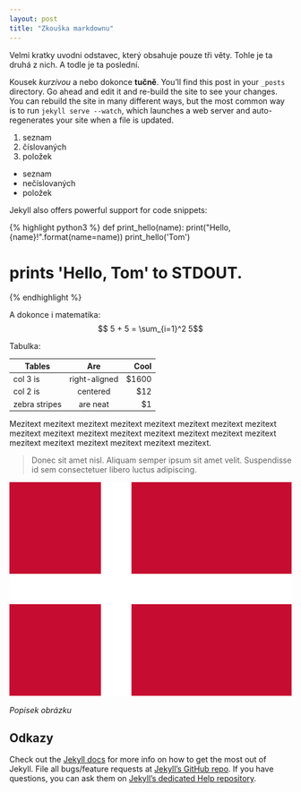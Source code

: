 ```yaml
---
layout: post
title: "Zkouška markdownu"
---
```


Velmi kratky uvodni odstavec, který obsahuje pouze tři věty. Tohle je ta druhá z nich. A todle je ta poslední.

Kousek *kurzívou* a nebo dokonce **tučně**. You’ll find this post in your `_posts` directory. Go ahead and edit it and re-build the site to see your changes. You can rebuild the site in many different ways, but the most common way is to run `jekyll serve --watch`, which launches a web server and auto-regenerates your site when a file is updated.

1. seznam
2. číslovaných
3. položek

- seznam
- nečíslovaných
- položek


Jekyll also offers powerful support for code snippets:

{% highlight python3 %}
def print_hello(name):
    print("Hello, {name}!".format(name=name))
print_hello('Tom')
# prints 'Hello, Tom' to STDOUT.
{% endhighlight %}

A dokonce i matematika: $$ 5 + 5 = \sum_{i=1}^2 5$$  <!--_-->

Tabulka:

| Tables        | Are           | Cool  |
| ------------- |:-------------:| -----:|
| col 3 is      | right-aligned | $1600 |
| col 2 is      | centered      |   $12 |
| zebra stripes | are neat      |    $1 |

Mezitext mezitext mezitext mezitext mezitext mezitext mezitext mezitext mezitext mezitext mezitext mezitext mezitext mezitext mezitext mezitext mezitext mezitext mezitext mezitext mezitext mezitext.

> Donec sit amet nisl. Aliquam semper ipsum sit amet velit. Suspendisse
id sem consectetuer libero luctus adipiscing.

![Vlajka Dánska](../img/denmark-flag.svg)

*Popisek obrázku*


Odkazy
------

Check out the [Jekyll docs][jekyll] for more info on how to get the most out of Jekyll. File all bugs/feature requests at [Jekyll’s GitHub repo][jekyll-gh]. If you have questions, you can ask them on [Jekyll’s dedicated Help repository][jekyll-help].

[jekyll]:      http://jekyllrb.com
[jekyll-gh]:   https://github.com/jekyll/jekyll
[jekyll-help]: https://github.com/jekyll/jekyll-help
